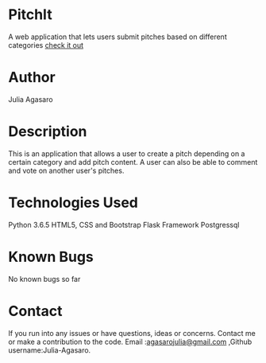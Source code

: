 # PitchIt
A web application that lets users submit pitches based on different categories
[check it out](https://pitchall.herokuapp.com/)

# Author
Julia Agasaro

# Description

This is an application that allows a user to create a pitch depending on a certain category and add pitch content. A user can also be able to comment and vote on another user's pitches.


# Technologies Used
Python 3.6.5
HTML5, CSS and Bootstrap
Flask Framework
Postgressql

# Known Bugs

No known bugs so far

# Contact

If you run into any issues or have questions, ideas or concerns. Contact me or make a contribution to the code. Email :agasarojulia@gmail.com ,Github username:Julia-Agasaro.
